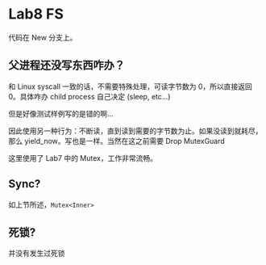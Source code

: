# Lab8 FS

代码在 New 分支上。

## 父进程还没写东西咋办？

和 Linux syscall 一致的话，不需要特殊处理，可读字节数为 0，所以直接返回 0。具体咋办 child process 自己决定 (sleep, etc...)

但是好像测试样例写的是错的啊...

因此使用另一种行为：不断读，直到读到需要的字节数为止。如果没读到就耗尽，那么 yield\_now。写也是一样。当然在这之前需要 Drop MutexGuard

这里使用了 Lab7 中的 Mutex，工作非常流畅。

## Sync?

如上节所述，`Mutex<Inner>`

## 死锁?

并没有发生过死锁
